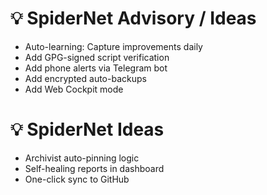 # 💡 SpiderNet Advisory / Ideas

- Auto-learning: Capture improvements daily
- Add GPG-signed script verification
- Add phone alerts via Telegram bot
- Add encrypted auto-backups
- Add Web Cockpit mode
# 💡 SpiderNet Ideas
- Archivist auto-pinning logic
- Self-healing reports in dashboard
- One-click sync to GitHub
